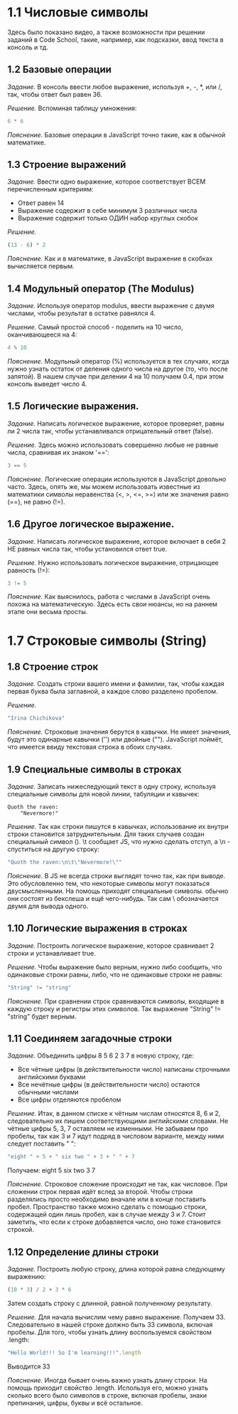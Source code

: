 # 1.1 Числовые символы

Здесь было показано видео, а также возможности при решении заданий в Code School, такие, например, как подсказки, ввод текста в консоль и тд.

## 1.2 Базовые операции

_Задание._
В консоль ввести любое выражение, используя +, -, *, или /, так, чтобы ответ был равен 36.

_Решение._
Вспоминая таблицу умножения:
```javascript
6 * 6
```

_Пояснение._
Базовые операции в JavaScript точно такие, как в обычной математике. 

## 1.3 Строение выражений

_Задание._
Ввести одно выражение, которое соответствует ВСЕМ перечисленным критериям:
  * Ответ равен 14
  * Выражение содержит в себе минимум 3 различных числа
  * Выражение содержит только ОДИН набор круглых скобок 

_Решение._
```javascript
(13 - 6) * 2
```

_Пояснение._
Как и в математике, в JavaScript выражение в скобках вычисляется первым.

## 1.4 Модульный оператор (The Modulus)

_Задание._
Используя оператор modulus, ввести выражение с двумя числами, чтобы результат в остатке равнялся 4.

_Решение._
Самый простой способ - поделить на 10 число, оканчивающееся на 4:
```javascript
4 % 10
```

_Пояснение._
Модульный оператор (%) используется в тех случаях, когда нужно узнать остаток от деления одного числа на другое (то, что после запятой). В нашем случае при делении 4 на 10 получаем 0.4, при этом консоль выведет число 4.

## 1.5 Логические выражения.

_Задание._
Написать логическое выражение, которое проверяет, равны ли 2 числа так, чтобы устанавливался отрицательный ответ (false).

_Решение._
Здесь можно использовать совершенно любые не равные числа, сравнивая их знаком '==':
```javascript
3 == 5
```

_Пояснение._
Логические операции используются в JavaScript довольно часто. Здесь, опять же, мы можем использовать известные из математики символы неравенства (<, >, <=, >=) или же значения равно (==), не равно (!=).

## 1.6 Другое логическое выражение.

_Задание._
Написать логическое выражение, которое включает в себя 2 НЕ равных числа так, чтобы установился ответ true.

_Решение._
Нужно использовать логическое выражение, отрицающее равность (!=):
```javascript
3 != 5
```

_Пояснение._
Как выяснилось, работа с числами в JavaScript очень похожа на математическую. Здесь есть свои нюансы, но на раннем этапе они весьма просты.

# 1.7 Строковые символы (String)

## 1.8 Строение строк

_Задание._
Создать строки вашего имени и фамилии, так, чтобы каждая первая буква была заглавной, а каждое слово разделено пробелом. 

_Решение._
```javascript
"Irina Chichikova"
```

_Пояснение._
Строковые значения берутся в кавычки. Не имеет значения, будут это одинарные кавычки ('') или двойные (""). JavaScript поймёт, что имеется ввиду текстовая строка в обоих случаях.

## 1.9 Специальные символы в строках

_Задание._
Записать нижеследующий текст в одну строку, используя специальные символы для новой линии, табуляции и кавычек:
```
Quoth the raven:
    "Nevermore!"
```

_Решение._
Так как строки пишутся в кавычках, использование их внутри строки становится затруднительным. Для таких случаев создан специальный символ (\). \t сообщает JS, что нужно сделать отступ, а \n - спуститься на другую строку:
```javascript
"Quoth the raven:\n\t\"Nevermore!\""
```

_Пояснение._
В JS не всегда строки выглядят точно так, как при выводе. Это обусловленно тем, что некоторые символы могут показаться двусмысленными. На помощь приходят специальные символы. обычно они состоят из бекслеша и ещё чего-нибудь. Так сам \ обозначается двумя для вывода одного.

## 1.10 Логические выражения в строках

_Задание._
Построить логическое выражение, которое сравнивает 2 строки и устанавливает true.

_Решение._
Чтобы выражение было верным, нужно либо сообщить, что одинаковые строки равны, либо, что не одинаковые строки не равны:
```javascript
"String" != "string"
```

_Пояснение._
При сравнении строк сравниваются символы, входящие в каждую строку и регистры этих символов. Так выражение "String" != "string" будет верным.

## 1.11 Соединяем загадочные строки

_Задание._
Объединить цифры 8 5 6 2 3 7 в новую строку, где:
  * Все чётные цифры (в действительности число) написаны строчными английскими буквами
  * Все нечётные цифры (в действительности число) остаются обычными числами
  * Все цифры отделяются пробелом

_Решение._
Итак, в данном списке к чётным числам относятся 8, 6 и 2, следовательно их пишем соответствующими английскими словами. Не чётные цифры 5, 3, 7 оставляем не изменными. Не забываем про пробелы, так как 3 и 7 идут подряд в числовом варианте, между ними следует поставить " ":
```javascript
"eight " + 5 + " six two " + 3 + " " + 7
```
Получаем: eight 5 six two 3 7

_Пояснение._
Строковое сложение происходит не так, как числовое. При сложении строк первая идёт вслед за второй. Чтобы строки разделялись просто необходимо вначале или в конце поставить пробел. Пространство также можно сделать с помощью строки, содержащей один лишь пробел, как в случае между 3 и 7. Стоит заметить, что если к строке добавляется число, оно тоже становится строкой.

## 1.12 Определение длины строки

_Задание._
Построить любую строку, длина которой равна следующему выражению: 
```javascript
(10 * 3) / 2 + 3 * 6 
```
Затем создать строку с длинной, равной полученному результату.

_Решение._
Для начала вычислим чему равно выражение. Получаем 33. Следовательно в нашей строке должно быть 33 символа, включая пробелы. Для того, чтобы узнать длину воспользуемся свойством .length:
```javascript
"Hello World!!! So I'm learning!!!".length
```
Выводится 33

_Пояснение._
Иногда бывает очень важно узнать длину строки. На помощь приходит свойство .length. Используя его, можно узнать сколько всего было символов в строке, включая пробелы, знаки препинания, цифры, буквы и всё остальное.
